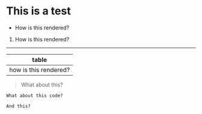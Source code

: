 # This is a test

- How is this rendered?
1. How is this rendered?

---

|table|
|-----|
|how is this rendered?|

> What about this?

```
What about this code?
```

`And this?`
